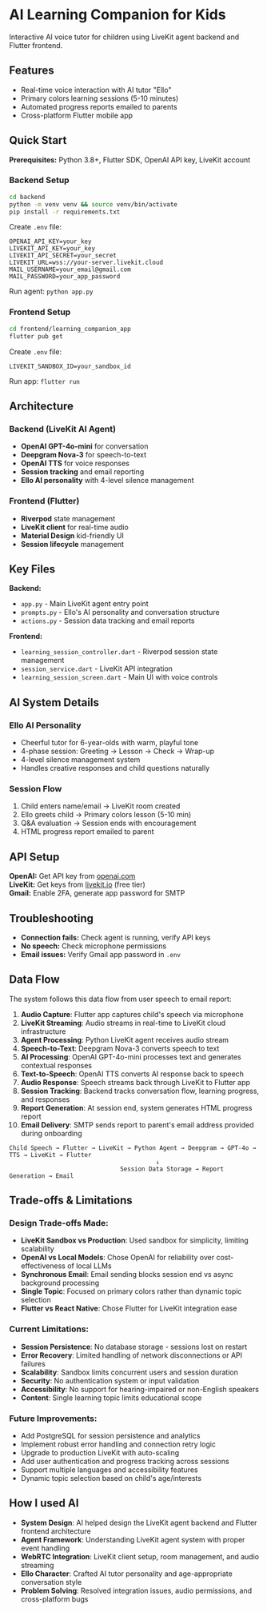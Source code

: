 # AI Learning Companion for Kids

Interactive AI voice tutor for children using LiveKit agent backend and Flutter frontend.

## Features
- Real-time voice interaction with AI tutor "Ello"
- Primary colors learning sessions (5-10 minutes)
- Automated progress reports emailed to parents
- Cross-platform Flutter mobile app

## Quick Start

**Prerequisites:** Python 3.8+, Flutter SDK, OpenAI API key, LiveKit account

### Backend Setup
```bash
cd backend
python -m venv venv && source venv/bin/activate
pip install -r requirements.txt
```

Create `.env` file:
```env
OPENAI_API_KEY=your_key
LIVEKIT_API_KEY=your_key  
LIVEKIT_API_SECRET=your_secret
LIVEKIT_URL=wss://your-server.livekit.cloud
MAIL_USERNAME=your_email@gmail.com
MAIL_PASSWORD=your_app_password
```

Run agent: `python app.py`

### Frontend Setup
```bash
cd frontend/learning_companion_app
flutter pub get
```

Create `.env` file:
```env
LIVEKIT_SANDBOX_ID=your_sandbox_id
```

Run app: `flutter run`

## Architecture

### Backend (LiveKit AI Agent)
- **OpenAI GPT-4o-mini** for conversation
- **Deepgram Nova-3** for speech-to-text  
- **OpenAI TTS** for voice responses
- **Session tracking** and email reporting
- **Ello AI personality** with 4-level silence management

### Frontend (Flutter)
- **Riverpod** state management
- **LiveKit client** for real-time audio
- **Material Design** kid-friendly UI
- **Session lifecycle** management

## Key Files

**Backend:**
- `app.py` - Main LiveKit agent entry point
- `prompts.py` - Ello's AI personality and conversation structure
- `actions.py` - Session data tracking and email reports

**Frontend:**
- `learning_session_controller.dart` - Riverpod session state management
- `session_service.dart` - LiveKit API integration
- `learning_session_screen.dart` - Main UI with voice controls

## AI System Details

### Ello AI Personality
- Cheerful tutor for 6-year-olds with warm, playful tone
- 4-phase session: Greeting → Lesson → Check → Wrap-up
- 4-level silence management system
- Handles creative responses and child questions naturally

### Session Flow
1. Child enters name/email → LiveKit room created
2. Ello greets child → Primary colors lesson (5-10 min)  
3. Q&A evaluation → Session ends with encouragement
4. HTML progress report emailed to parent

## API Setup

**OpenAI:** Get API key from [openai.com](https://openai.com)  
**LiveKit:** Get keys from [livekit.io](https://livekit.io) (free tier)  
**Gmail:** Enable 2FA, generate app password for SMTP


## Troubleshooting
- **Connection fails:** Check agent is running, verify API keys
- **No speech:** Check microphone permissions  
- **Email issues:** Verify Gmail app password in `.env`

## Data Flow

The system follows this data flow from user speech to email report:

1. **Audio Capture**: Flutter app captures child's speech via microphone
2. **LiveKit Streaming**: Audio streams in real-time to LiveKit cloud infrastructure  
3. **Agent Processing**: Python LiveKit agent receives audio stream
4. **Speech-to-Text**: Deepgram Nova-3 converts speech to text
5. **AI Processing**: OpenAI GPT-4o-mini processes text and generates contextual responses
6. **Text-to-Speech**: OpenAI TTS converts AI response back to speech
7. **Audio Response**: Speech streams back through LiveKit to Flutter app
8. **Session Tracking**: Backend tracks conversation flow, learning progress, and responses
9. **Report Generation**: At session end, system generates HTML progress report
10. **Email Delivery**: SMTP sends report to parent's email address provided during onboarding

```
Child Speech → Flutter → LiveKit → Python Agent → Deepgram → GPT-4o → TTS → LiveKit → Flutter
                                         ↓
                               Session Data Storage → Report Generation → Email
```

## Trade-offs & Limitations

### Design Trade-offs Made:
- **LiveKit Sandbox vs Production**: Used sandbox for simplicity, limiting scalability
- **OpenAI vs Local Models**: Chose OpenAI for reliability over cost-effectiveness of local LLMs
- **Synchronous Email**: Email sending blocks session end vs async background processing
- **Single Topic**: Focused on primary colors rather than dynamic topic selection
- **Flutter vs React Native**: Chose Flutter for LiveKit integration ease

### Current Limitations:
- **Session Persistence**: No database storage - sessions lost on restart
- **Error Recovery**: Limited handling of network disconnections or API failures  
- **Scalability**: Sandbox limits concurrent users and session duration
- **Security**: No authentication system or input validation
- **Accessibility**: No support for hearing-impaired or non-English speakers
- **Content**: Single learning topic limits educational scope

### Future Improvements:
- Add PostgreSQL for session persistence and analytics
- Implement robust error handling and connection retry logic
- Upgrade to production LiveKit with auto-scaling
- Add user authentication and progress tracking across sessions
- Support multiple languages and accessibility features
- Dynamic topic selection based on child's age/interests

## How I used AI 
- **System Design**: AI helped design the LiveKit agent backend and Flutter frontend architecture
- **Agent Framework**: Understanding LiveKit agent system with proper event handling
- **WebRTC Integration**: LiveKit client setup, room management, and audio streaming
- **Ello Character**: Crafted AI tutor personality and age-appropriate conversation style
- **Problem Solving**: Resolved integration issues, audio permissions, and cross-platform bugs
